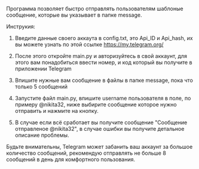Программа позволяет быстро отправлять пользователям шаблоные сообщение, которые вы указывает в папке message.

Инструкия:

1. Введите данные своего аккаута в config.txt, это Api_ID и Api_hash, их вы можете узнать по этой ссылке https://my.telegram.org/

2.  После этого откройте main.py и авторизуйтесь в свой аккаунт, для этого вам понадобиться ввести номер, и код который вы получите в приложении Telegram

3.  Впишите нужные вам сообщение в файлы в папке message, пока что только 5 сообщений

4.  Запустите файл main.py, впишите username пользователя в поле, по примеру @nikita32, ниже выбирите сообщение которое нужно отправить и нажмите на кнопку.

5.  В случае если всё сработает вы получите сообщение "Сообщение отправленое @nikita32", в случае ошибки вы получите детальное описание проблемы.

Будьте внимательны, Telegram может забанить ваш аккаунт за большое количество сообщений, рекомендую отправлять не больше 8 сообщений в день для комфортного пользования.
